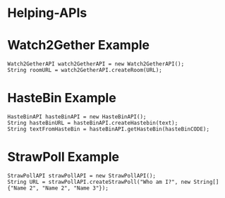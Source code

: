 # Helping-APIs



# Watch2Gether Example

```
Watch2GetherAPI watch2GetherAPI = new Watch2GetherAPI();
String roomURL = watch2GetherAPI.createRoom(URL);
```


# HasteBin Example

```
HasteBinAPI hasteBinAPI = new HasteBinAPI();
String hasteBinURL = hasteBinAPI.createHastebin(text);
String textFromHasteBin = hasteBinAPI.getHasteBin(hasteBinCODE);
```


# StrawPoll Example

```
StrawPollAPI strawPollAPI = new StrawPollAPI();
String URL = strawPollAPI.createStrawPoll("Who am I?", new String[]{"Name 2", "Name 2", "Name 3"});
```
